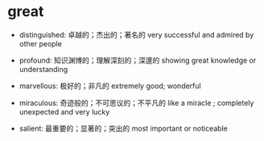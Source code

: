 # great

- distinguished: 卓越的；杰出的；著名的 very successful and admired by other people
- profound: 知识渊博的；理解深刻的；深邃的 showing great knowledge or understanding

- marvellous: 极好的；非凡的 extremely good; wonderful
- miraculous: 奇迹般的；不可思议的；不平凡的 like a miracle ; completely unexpected and very lucky
- salient: 最重要的；显著的；突出的 most important or noticeable
